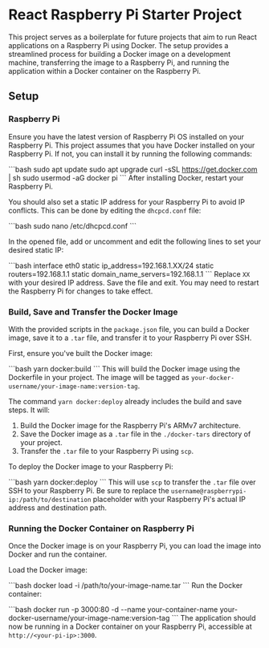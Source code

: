 # React Raspberry Pi Starter Project

This project serves as a boilerplate for future projects that aim to run React applications on a Raspberry Pi using Docker. The setup provides a streamlined process for building a Docker image on a development machine, transferring the image to a Raspberry Pi, and running the application within a Docker container on the Raspberry Pi.

## Setup

### Raspberry Pi

Ensure you have the latest version of Raspberry Pi OS installed on your Raspberry Pi. This project assumes that you have Docker installed on your Raspberry Pi. If not, you can install it by running the following commands:

\`\`\`bash
sudo apt update
sudo apt upgrade
curl -sSL https://get.docker.com | sh
sudo usermod -aG docker pi
\`\`\`
After installing Docker, restart your Raspberry Pi.

You should also set a static IP address for your Raspberry Pi to avoid IP conflicts. This can be done by editing the `dhcpcd.conf` file:

\`\`\`bash
sudo nano /etc/dhcpcd.conf
\`\`\`

In the opened file, add or uncomment and edit the following lines to set your desired static IP:

\`\`\`bash
interface eth0
static ip_address=192.168.1.XX/24
static routers=192.168.1.1
static domain_name_servers=192.168.1.1
\`\`\`
Replace `XX` with your desired IP address. Save the file and exit. You may need to restart the Raspberry Pi for changes to take effect.

### Build, Save and Transfer the Docker Image

With the provided scripts in the `package.json` file, you can build a Docker image, save it to a `.tar` file, and transfer it to your Raspberry Pi over SSH.

First, ensure you've built the Docker image:

\`\`\`bash
yarn docker:build
\`\`\`
This will build the Docker image using the Dockerfile in your project. The image will be tagged as `your-docker-username/your-image-name:version-tag`.

The command `yarn docker:deploy` already includes the build and save steps. It will:

1. Build the Docker image for the Raspberry Pi's ARMv7 architecture.
2. Save the Docker image as a `.tar` file in the `./docker-tars` directory of your project.
3. Transfer the `.tar` file to your Raspberry Pi using `scp`.

To deploy the Docker image to your Raspberry Pi:

\`\`\`bash
yarn docker:deploy
\`\`\`
This will use `scp` to transfer the `.tar` file over SSH to your Raspberry Pi. Be sure to replace the `username@raspberrypi-ip:/path/to/destination` placeholder with your Raspberry Pi's actual IP address and destination path.

### Running the Docker Container on Raspberry Pi

Once the Docker image is on your Raspberry Pi, you can load the image into Docker and run the container.

Load the Docker image:

\`\`\`bash
docker load -i /path/to/your-image-name.tar
\`\`\`
Run the Docker container:

\`\`\`bash
docker run -p 3000:80 -d --name your-container-name your-docker-username/your-image-name:version-tag
\`\`\`
The application should now be running in a Docker container on your Raspberry Pi, accessible at `http://<your-pi-ip>:3000`.
